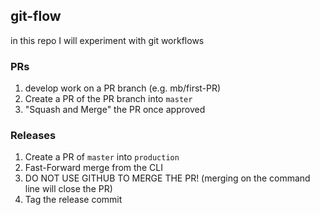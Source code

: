 ## git-flow

in this repo I will experiment with git workflows

### PRs

1. develop work on a PR branch (e.g. mb/first-PR) 
2. Create a PR of the PR branch into `master`
3. "Squash and Merge" the PR once approved


### Releases

1. Create a PR of `master` into `production`
2. Fast-Forward merge from the CLI
3. DO NOT USE GITHUB TO MERGE THE PR! (merging on the command line will close the PR)
4. Tag the release commit

